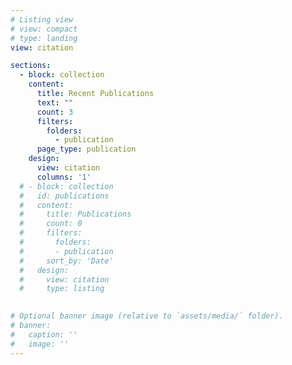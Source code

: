 ```yaml
---
# Listing view
# view: compact
# type: landing
view: citation

sections:
  - block: collection
    content:
      title: Recent Publications
      text: ""
      count: 3
      filters:
        folders:
          - publication
      page_type: publication
    design:
      view: citation
      columns: '1'
  # - block: collection
  #   id: publications
  #   content:
  #     title: Publications
  #     count: 0
  #     filters:
  #       folders:
  #       - publication
  #     sort_by: 'Date'
  #   design:
  #     view: citation
  #     type: listing
    

# Optional banner image (relative to `assets/media/` folder).
# banner:
#   caption: ''
#   image: ''
---
```

